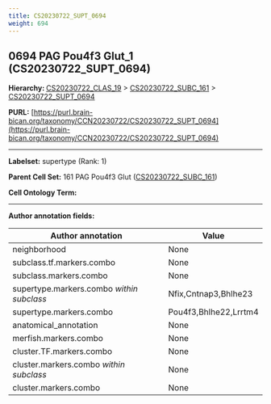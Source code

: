 ```yaml
---
title: CS20230722_SUPT_0694
weight: 694
---
```

## 0694 PAG Pou4f3 Glut_1 (CS20230722_SUPT_0694)
<b>Hierarchy: </b>
[CS20230722_CLAS_19](../CS20230722_CLAS_19) >
[CS20230722_SUBC_161](../CS20230722_SUBC_161) >
[CS20230722_SUPT_0694](../CS20230722_SUPT_0694)

**PURL:** [https://purl.brain-bican.org/taxonomy/CCN20230722/CS20230722_SUPT_0694](https://purl.brain-bican.org/taxonomy/CCN20230722/CS20230722_SUPT_0694)

---


**Labelset:** supertype (Rank: 1)

**Parent Cell Set:** 161 PAG Pou4f3 Glut ([CS20230722_SUBC_161](../CS20230722_SUBC_161))



**Cell Ontology Term:** 

[MARKER GENES.]: #


---

[TRANSFERRED ANNOTATIONS.]: #


[AUTHOR ANNOTATION FIELDS.]: #


**Author annotation fields:**

| Author annotation | Value |
|-------------------|-------|
|neighborhood|None|
|subclass.tf.markers.combo|None|
|subclass.markers.combo|None|
|supertype.markers.combo _within subclass_|Nfix,Cntnap3,Bhlhe23|
|supertype.markers.combo|Pou4f3,Bhlhe22,Lrrtm4|
|anatomical_annotation|None|
|merfish.markers.combo|None|
|cluster.TF.markers.combo|None|
|cluster.markers.combo _within subclass_|None|
|cluster.markers.combo|None|
